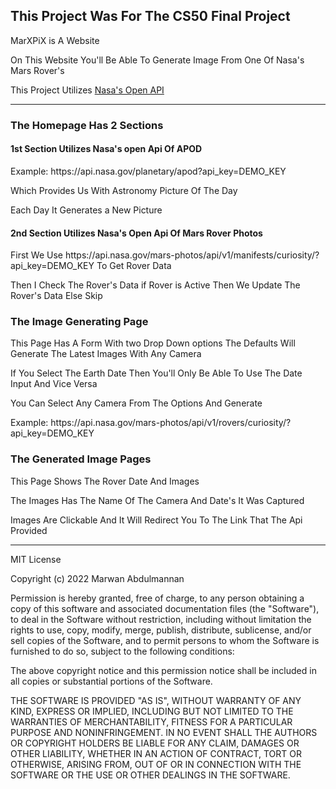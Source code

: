 <h2> This Project Was For The CS50 Final Project</h2>
<p>MarXPiX is A Website</p>
<p>On This Website You'll Be Able To Generate Image From One Of Nasa's Mars Rover's</p>
<p>This Project Utilizes <a href="https://api.nasa.gov">Nasa's Open API</a></p>
<hr>
<section>
    <h3>The Homepage Has 2 Sections</h3>
    <h4>1st Section Utilizes Nasa's open Api Of APOD</h4>
    <p>Example: https://api.nasa.gov/planetary/apod?api_key=DEMO_KEY</p>
    <p>Which Provides Us With Astronomy Picture Of The Day</p>
    <p>Each Day It Generates a New Picture</p>
    <h4>2nd Section Utilizes Nasa's Open Api Of Mars Rover Photos</h4>
    <p>First We Use https://api.nasa.gov/mars-photos/api/v1/manifests/curiosity/?api_key=DEMO_KEY To Get Rover Data</p>
    <p>Then I Check The Rover's Data if Rover is Active Then We Update The Rover's Data Else Skip</p>
</section>
<section>
    <h3>The Image Generating Page</h3>
    <p>This Page Has A Form With two Drop Down options The Defaults Will Generate The Latest Images With Any Camera</p>
    <p>If You Select The Earth Date Then You'll Only Be Able To Use The Date Input And Vice Versa</p>
    <p>You Can Select Any Camera From The Options And Generate</p>
    <p>Example: https://api.nasa.gov/mars-photos/api/v1/rovers/curiosity/?api_key=DEMO_KEY</p>
</section>
<section>
    <h3>The Generated Image Pages</h3>
    <p>This Page Shows The Rover Date And Images</p>
    <p>The Images Has The Name Of The Camera And Date's It Was Captured</p>
    <p>Images Are Clickable And It Will Redirect You To The Link That The Api Provided</p>
</section>
<hr>
MIT License

Copyright (c) 2022 Marwan Abdulmannan

Permission is hereby granted, free of charge, to any person obtaining a copy
of this software and associated documentation files (the "Software"), to deal
in the Software without restriction, including without limitation the rights
to use, copy, modify, merge, publish, distribute, sublicense, and/or sell
copies of the Software, and to permit persons to whom the Software is
furnished to do so, subject to the following conditions:

The above copyright notice and this permission notice shall be included in all
copies or substantial portions of the Software.

THE SOFTWARE IS PROVIDED "AS IS", WITHOUT WARRANTY OF ANY KIND, EXPRESS OR
IMPLIED, INCLUDING BUT NOT LIMITED TO THE WARRANTIES OF MERCHANTABILITY,
FITNESS FOR A PARTICULAR PURPOSE AND NONINFRINGEMENT. IN NO EVENT SHALL THE
AUTHORS OR COPYRIGHT HOLDERS BE LIABLE FOR ANY CLAIM, DAMAGES OR OTHER
LIABILITY, WHETHER IN AN ACTION OF CONTRACT, TORT OR OTHERWISE, ARISING FROM,
OUT OF OR IN CONNECTION WITH THE SOFTWARE OR THE USE OR OTHER DEALINGS IN THE
SOFTWARE.
